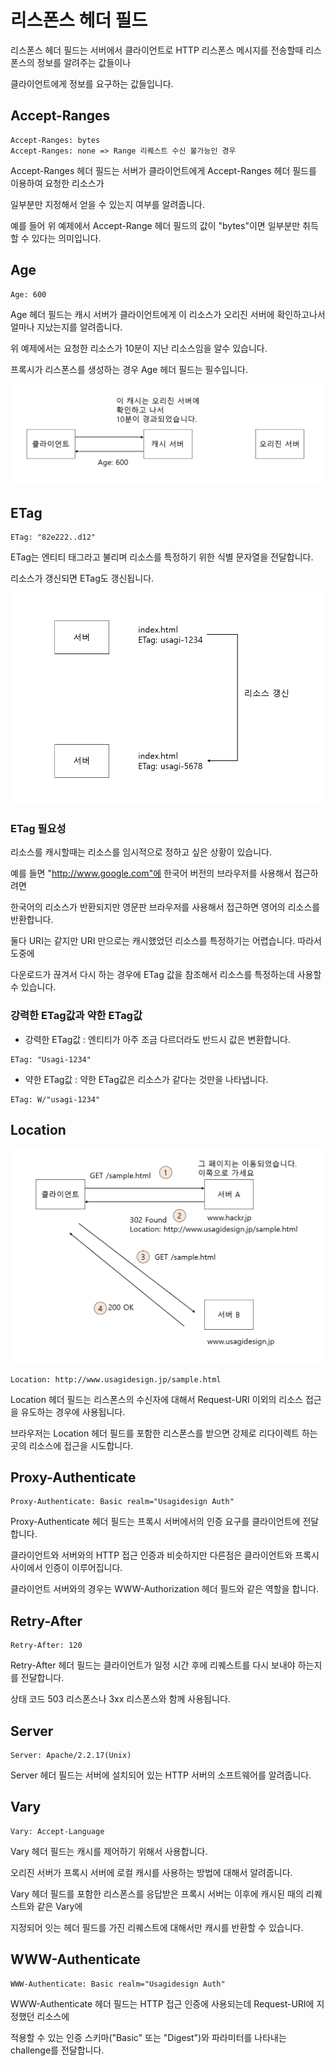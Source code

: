 # 리스폰스 헤더 필드

리스폰스 헤더 필드는 서버에서 클라이언트로 HTTP 리스폰스 메시지를 전송할때 리스폰스의 정보를 알려주는 값들이나

클라이언트에게 정보를 요구하는 값들입니다.

## Accept-Ranges

```
Accept-Ranges: bytes
Accept-Ranges: none => Range 리퀘스트 수신 불가능인 경우
```

Accept-Ranges 헤더 필드는 서버가 클라이언트에게 Accept-Ranges 헤더 필드를 이용하여 요청한 리소스가

일부분만 지정해서 얻을 수 있는지 여부를 알려줍니다.

예를 들어 위 예제에서 Accept-Range 헤더 필드의 값이 "bytes"이면 일부분만 취득할 수 있다는 의미입니다.

## Age

```
Age: 600
```

Age 헤더 필드는 캐시 서버가 클라이언트에게 이 리소스가 오리진 서버에 확인하고나서 얼마나 지났는지를 알려줍니다.

위 예제에서는 요청한 리소스가 10분이 지난 리소스임을 알수 있습니다.

프록시가 리스폰스를 생성하는 경우 Age 헤더 필드는 필수입니다.

![img.png](img.png)

## ETag
```
ETag: "82e222..d12"
```
ETag는 엔티티 태그라고 불리며 리소스를 특정하기 위한 식별 문자열을 전달합니다.

리소스가 갱신되면 ETag도 갱신됩니다.

![img_1.png](img_1.png)

### ETag 필요성

리소스를 캐시할때는 리소스를 임시적으로 정하고 싶은 상황이 있습니다.

예를 들면 "http://www.google.com"에 한국어 버전의 브라우저를 사용해서 접근하려면

한국어의 리소스가 반환되지만 영문판 브라우저를 사용해서 접근하면 영어의 리소스를 반환합니다.

둘다 URI는 같지만 URI 만으로는 캐시했었던 리소스를 특정하기는 어렵습니다. 따라서 도중에

다운로드가 끊겨서 다시 하는 경우에 ETag 값을 참조해서 리소스를 특정하는데 사용할 수 있습니다.

### 강력한 ETag값과 약한 ETag값
- 강력한 ETag값 : 엔티티가 아주 조금 다르더라도 반드시 값은 변환합니다.
```
ETag: "Usagi-1234"
```
- 약한 ETag값 : 약한 ETag값은 리소스가 같다는 것만을 나타냅니다.
```text
ETag: W/"usagi-1234"
```

## Location
![img_2.png](img_2.png)

```
Location: http://www.usagidesign.jp/sample.html
```

Location 헤더 필드는 리스폰스의 수신자에 대해서 Request-URI 이외의 리소스 접근을 유도하는 경우에 사용됩니다.

브라우저는 Location 헤더 필드를 포함한 리스폰스를 받으면 강제로 리다이렉트 하는 곳의 리소스에 접근을 시도합니다.

## Proxy-Authenticate
```text
Proxy-Authenticate: Basic realm="Usagidesign Auth"
```
Proxy-Authenticate 헤더 필드는 프록시 서버에서의 인증 요구를 클라이언트에 전달합니다.

클라이언트와 서버와의 HTTP 접근 인증과 비슷하지만 다른점은 클라이언트와 프록시 사이에서 인증이 이루어집니다.

클라이언트 서버와의 경우는 WWW-Authorization 헤더 필드와 같은 역할을 합니다.

## Retry-After
```text
Retry-After: 120
```
Retry-After 헤더 필드는 클라이언트가 일정 시간 후에 리퀘스트를 다시 보내야 하는지를 전달합니다.

상태 코드 503 리스폰스나 3xx 리스폰스와 함께 사용됩니다.

## Server
```text
Server: Apache/2.2.17(Unix)
```
Server 헤더 필드는 서버에 설치되어 있는 HTTP 서버의 소프트웨어를 알려줍니다.

## Vary
```text
Vary: Accept-Language
```
Vary 헤더 필드는 캐시를 제어하기 위해서 사용합니다.

오리진 서버가 프록시 서버에 로컬 캐시를 사용하는 방법에 대해서 알려줍니다.

Vary 헤더 필드를 포함한 리스폰스를 응답받은 프록시 서버는 이후에 캐시된 때의 리퀘스트와 같은 Vary에

지정되어 잇는 헤더 필드를 가진 리퀘스트에 대해서만 캐시를 반환할 수 있습니다.

## WWW-Authenticate
```text
WWW-Authenticate: Basic realm="Usagidesign Auth"
```
WWW-Authenticate 헤더 필드는 HTTP 접근 인증에 사용되는데 Request-URI에 지정했던 리소스에

적용할 수 있는 인증 스키마("Basic" 또는 "Digest")와 파라미터를 나타내는 challenge를 전달합니다. 


